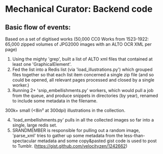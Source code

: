 Mechanical Curator: Backend code
================================

Basic flow of events:
---------------------

Based on a set of digitised works (50,000 CC0 Works from 1523-1922: 65,000 zipped volumes of JPG2000 images with an ALTO OCR XML per page)

1) Using the mighty 'grep', built a list of ALTO xml files that contained at least one 'GraphicalElement'.
2) Fed the list into a Redis list (via 'load_illustrations.py') which grouped files together so that each list item concerned a single zip file (and so could be opened, all relevant pages processed and closed by a single worker.)
3) Running 2+ 'snip_embellishments.py' workers, which would pull a job from the queue, and produce snippets in directories (by year), renamed to include some metadata in the filename.

300k+ small (<8in² at 300dpi) illustrations in the collection.

4) 'load_embellishments.py' pulls in all the collected images so far into a single, large redis set.
5) SRANDMEMBER is responsible for pulling out a random image, 'parse_xml' tries to gather up some metadata from the less-than-spectacular metadata and some copy&pasted gist code is used to post to Tumblr. (https://gist.github.com/velocityzen/1242662)

